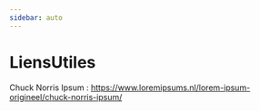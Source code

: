 ```yaml
---
sidebar: auto
---
```

# LiensUtiles

Chuck Norris Ipsum :
 https://www.loremipsums.nl/lorem-ipsum-origineel/chuck-norris-ipsum/
